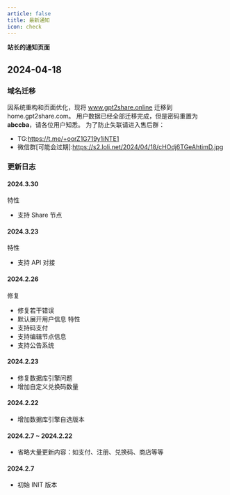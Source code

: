 ```yaml
---
article: false
title: 最新通知
icon: check
---
```


**站长的通知页面**

## 2024-04-18

###  域名迁移

因系统重构和页面优化，现将 www.gpt2share.online 迁移到 home.gpt2share.com。
用户数据已经全部迁移完成，但是密码重置为 **abccba**，请各位用户知悉。
为了防止失联请进入售后群：
- TG:https://t.me/+oorZ1G719y1iNTE1
- 微信群[可能会过期]:https://s2.loli.net/2024/04/18/cHOdj6TGeAhtimD.jpg

###   更新日志

#### 2024.3.30
特性
- 支持 Share 节点
#### 2024.3.23
特性
- 支持 API 对接
#### 2024.2.26
修复
- 修复若干错误
- 默认展开用户信息
特性
- 支持码支付
- 支持编辑节点信息
- 支持公告系统
#### 2024.2.23
- 修复数据库引擎问题
- 增加自定义兑换码数量
#### 2024.2.22
- 增加数据库引擎自选版本
#### 2024.2.7 ~ 2024.2.22
- 省略大量更新内容：如支付、注册、兑换码、商店等等
#### 2024.2.7
- 初始 INIT 版本
